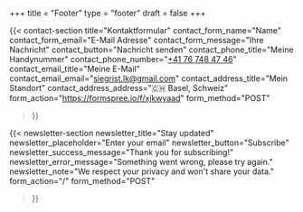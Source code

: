+++
title =  "Footer"
type = "footer"
draft = false
+++


{{< contact-section
    title="Kontaktformular" 
    contact_form_name="Name"
    contact_form_email="E-Mail Adresse"
    contact_form_message="Ihre Nachricht"
    contact_button="Nachricht senden"
    contact_phone_title="Meine Handynummer"
    contact_phone_number="<a href='tel:+41767484746'>+41 76 748 47 46</a>"
    contact_email_title="Meine E-Mail"
    contact_email_email="<a href='mailto:siegrist.lk@gmail.com'>siegrist.lk@gmail.com</a>"
    contact_address_title="Mein Standort"
    contact_address_address="🇨🇭 Basel, Schweiz"
    form_action="https://formspree.io/f/xjkwyaad"
    form_method="POST"
>}}

{{< newsletter-section 
    newsletter_title="Stay updated"
    newsletter_placeholder="Enter your email"
    newsletter_button="Subscribe"
    newsletter_success_message="Thank you for subscribing!"
    newsletter_error_message="Something went wrong, please try again."
    newsletter_note="We respect your privacy and won't share your data."
    form_action="/"
    form_method="POST"
>}}

